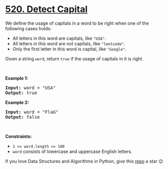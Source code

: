 # [520. Detect Capital][title]

<p>We define the usage of capitals in a word to be right when one of the following cases holds:</p>
<ul>
<li>All letters in this word are capitals, like <code>"USA"</code>.</li>
<li>All letters in this word are not capitals, like <code>"leetcode"</code>.</li>
<li>Only the first letter in this word is capital, like <code>"Google"</code>.</li>
</ul>
<p>Given a string <code>word</code>, return <code>true</code> if the usage of capitals in it is right.</p>
<p> </p>
<p><strong>Example 1:</strong></p>
<pre><strong>Input:</strong> word = "USA"
<strong>Output:</strong> true
</pre><p><strong>Example 2:</strong></p>
<pre><strong>Input:</strong> word = "FlaG"
<strong>Output:</strong> false
</pre>
<p> </p>
<p><strong>Constraints:</strong></p>
<ul>
<li><code>1 &lt;= word.length &lt;= 100</code></li>
<li><code>word</code> consists of lowercase and uppercase English letters.</li>
</ul>


If you love Data Structures and Algorithms in Python, give this [repo][me] a star :wink:

[title]: https://leetcode.com/problems/detect-capital
[me]: https://github.com/bumblebee211196/awesome-python-leetcode